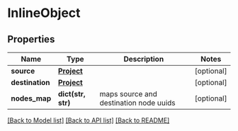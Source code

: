# InlineObject


## Properties
Name | Type | Description | Notes
------------ | ------------- | ------------- | -------------
**source** | [**Project**](Project.md) |  | [optional] 
**destination** | [**Project**](Project.md) |  | [optional] 
**nodes_map** | **dict(str, str)** | maps source and destination node uuids | [optional] 

[[Back to Model list]](../README.md#documentation-for-models) [[Back to API list]](../README.md#documentation-for-api-endpoints) [[Back to README]](../README.md)


